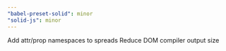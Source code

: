 ```yaml
---
"babel-preset-solid": minor
"solid-js": minor
---
```


Add attr/prop namespaces to spreads
Reduce DOM compiler output size
